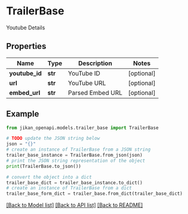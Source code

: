 # TrailerBase

Youtube Details

## Properties

Name | Type | Description | Notes
------------ | ------------- | ------------- | -------------
**youtube_id** | **str** | YouTube ID | [optional] 
**url** | **str** | YouTube URL | [optional] 
**embed_url** | **str** | Parsed Embed URL | [optional] 

## Example

```python
from jikan_openapi.models.trailer_base import TrailerBase

# TODO update the JSON string below
json = "{}"
# create an instance of TrailerBase from a JSON string
trailer_base_instance = TrailerBase.from_json(json)
# print the JSON string representation of the object
print(TrailerBase.to_json())

# convert the object into a dict
trailer_base_dict = trailer_base_instance.to_dict()
# create an instance of TrailerBase from a dict
trailer_base_form_dict = trailer_base.from_dict(trailer_base_dict)
```
[[Back to Model list]](../README.md#documentation-for-models) [[Back to API list]](../README.md#documentation-for-api-endpoints) [[Back to README]](../README.md)


